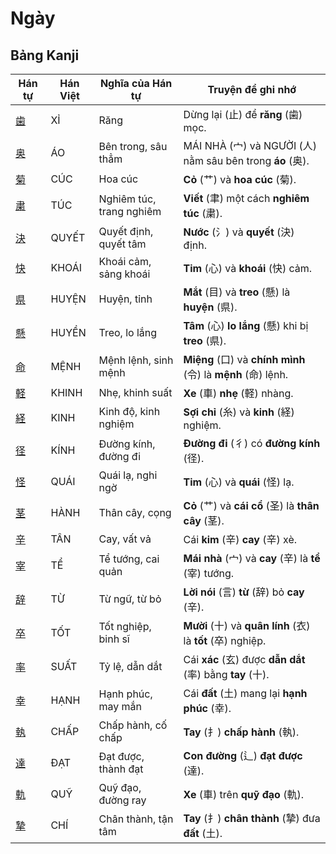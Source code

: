 # Ngày

## Bảng Kanji

| Hán tự | Hán Việt | Nghĩa của Hán tự | Truyện để ghi nhớ |
|---|---|---|---|
| [歯](https://mazii.net/vi-VN/search/kanji/javi/%E6%AD%AF) | XỈ | Răng | Dừng lại (止) để **răng** (歯) mọc. |
| [奥](https://mazii.net/vi-VN/search/kanji/javi/%E5%A5%A5) | ÁO | Bên trong, sâu thẳm | MÁI NHÀ (宀) và NGƯỜI (人) nằm sâu bên trong **áo** (奥). |
| [菊](https://mazii.net/vi-VN/search/kanji/javi/%E8%8F%8A) | CÚC | Hoa cúc | **Cỏ** (艹) và **hoa cúc** (菊). |
| [粛](https://mazii.net/vi-VN/search/kanji/javi/%E7%B2%9B) | TÚC | Nghiêm túc, trang nghiêm | **Viết** (聿) một cách **nghiêm túc** (粛). |
| [決](https://mazii.net/vi-VN/search/kanji/javi/%E6%B1%BA) | QUYẾT | Quyết định, quyết tâm | **Nước** (氵) và **quyết** (決) định. |
| [快](https://mazii.net/vi-VN/search/kanji/javi/%E5%BF%AB) | KHOÁI | Khoái cảm, sảng khoái | **Tim** (心) và **khoái** (快) cảm. |
| [県](https://mazii.net/vi-VN/search/kanji/javi/%E7%9C%8C) | HUYỆN | Huyện, tỉnh | **Mắt** (目) và **treo** (懸) là **huyện** (県). |
| [懸](https://mazii.net/vi-VN/search/kanji/javi/%E6%87%B8) | HUYỀN | Treo, lo lắng | **Tâm** (心) **lo lắng** (懸) khi bị **treo** (県). |
| [命](https://mazii.net/vi-VN/search/kanji/javi/%E5%91%BD) | MỆNH | Mệnh lệnh, sinh mệnh | **Miệng** (口) và **chính mình** (令) là **mệnh** (命) lệnh. |
| [軽](https://mazii.net/vi-VN/search/kanji/javi/%E8%BB%BD) | KHINH | Nhẹ, khinh suất | **Xe** (車) **nhẹ** (軽) nhàng. |
| [経](https://mazii.net/vi-VN/search/kanji/javi/%E7%B5%8C) | KINH | Kinh độ, kinh nghiệm | **Sợi chỉ** (糸) và **kinh** (経) nghiệm. |
| [径](https://mazii.net/vi-VN/search/kanji/javi/%E5%BE%84) | KÍNH | Đường kính, đường đi | **Đường đi** (彳) có **đường kính** (径). |
| [怪](https://mazii.net/vi-VN/search/kanji/javi/%E6%80%AA) | QUÁI | Quái lạ, nghi ngờ | **Tim** (心) và **quái** (怪) lạ. |
| [茎](https://mazii.net/vi-VN/search/kanji/javi/%E8%8C%8E) | HÀNH | Thân cây, cọng | **Cỏ** (艹) và **cái cổ** (圣) là **thân cây** (茎). |
| [辛](https://mazii.net/vi-VN/search/kanji/javi/%E8%BE%9B) | TÂN | Cay, vất vả | Cái **kim** (辛) **cay** (辛) xè. |
| [宰](https://mazii.net/vi-VN/search/kanji/javi/%E5%AE%B0) | TỂ | Tể tướng, cai quản | **Mái nhà** (宀) và **cay** (辛) là **tể** (宰) tướng. |
| [辞](https://mazii.net/vi-VN/search/kanji/javi/%E8%BE%9E) | TỪ | Từ ngữ, từ bỏ | **Lời nói** (言) **từ** (辞) bỏ **cay** (辛). |
| [卒](https://mazii.net/vi-VN/search/kanji/javi/%E5%8D%92) | TỐT | Tốt nghiệp, binh sĩ | **Mười** (十) và **quân lính** (衣) là **tốt** (卒) nghiệp. |
| [率](https://mazii.net/vi-VN/search/kanji/javi/%E7%8E%87) | SUẤT | Tỷ lệ, dẫn dắt | Cái **xác** (玄) được **dẫn dắt** (率) bằng **tay** (十). |
| [幸](https://mazii.net/vi-VN/search/kanji/javi/%E5%B9%B8) | HẠNH | Hạnh phúc, may mắn | Cái **đất** (土) mang lại **hạnh phúc** (幸). |
| [執](https://mazii.net/vi-VN/search/kanji/javi/%E5%9F%B7) | CHẤP | Chấp hành, cố chấp | **Tay** (扌) **chấp hành** (執). |
| [達](https://mazii.net/vi-VN/search/kanji/javi/%E9%81%94) | ĐẠT | Đạt được, thành đạt | **Con đường** (辶) **đạt được** (達). |
| [軌](https://mazii.net/vi-VN/search/kanji/javi/%E8%BB%8C) | QUỸ | Quỹ đạo, đường ray | **Xe** (車) trên **quỹ đạo** (軌). |
| [摯](https://mazii.net/vi-VN/search/kanji/javi/%E6%91%AF) | CHÍ | Chân thành, tận tâm | **Tay** (扌) **chân thành** (摯) đưa **đất** (土). |

